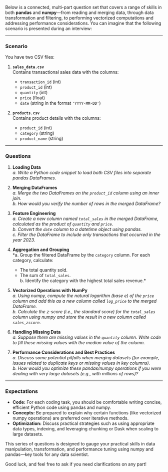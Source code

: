 Below is a connected, multi-part question set that covers a range of skills in both **pandas** and **numpy**—from reading and merging data, through data transformation and filtering, to performing vectorized computations and addressing performance considerations. You can imagine that the following scenario is presented during an interview:

---

### **Scenario**

You have two CSV files:

1. **`sales_data.csv`**  
   Contains transactional sales data with the columns:
   - `transaction_id` (int)
   - `product_id` (int)
   - `quantity` (int)
   - `price` (float)
   - `date` (string in the format `'YYYY-MM-DD'`)

2. **`products.csv`**  
   Contains product details with the columns:
   - `product_id` (int)
   - `category` (string)
   - `product_name` (string)

---

### **Questions**

1. **Loading Data**  
   *a. Write a Python code snippet to load both CSV files into separate pandas DataFrames.*

2. **Merging DataFrames**  
   *a. Merge the two DataFrames on the `product_id` column using an inner join.  
   b. How would you verify the number of rows in the merged DataFrame?*

3. **Feature Engineering**  
   *a. Create a new column named `total_sales` in the merged DataFrame, calculated as the product of `quantity` and `price`.  
   b. Convert the `date` column to a datetime object using pandas.  
   c. Filter the DataFrame to include only transactions that occurred in the year 2023.*

4. **Aggregation and Grouping**  
   *a. Group the filtered DataFrame by the `category` column. For each category, calculate:  
      - The total quantity sold.  
      - The sum of `total_sales`.  
   b. Identify the category with the highest total sales revenue.*

5. **Vectorized Operations with NumPy**  
   *a. Using numpy, compute the natural logarithm (base e) of the `price` column and add this as a new column called `log_price` to the merged DataFrame.  
   b. Calculate the z-score (i.e., the standard score) for the `total_sales` column using numpy and store the result in a new column called `sales_zscore`.*

6. **Handling Missing Data**  
   *a. Suppose there are missing values in the `quantity` column. Write code to fill these missing values with the median value of the column.*

7. **Performance Considerations and Best Practices**  
   *a. Discuss some potential pitfalls when merging datasets (for example, issues related to duplicate keys or missing values in key columns).  
   b. How would you optimize these pandas/numpy operations if you were dealing with very large datasets (e.g., with millions of rows)?*

---

### **Expectations**

- **Code:** For each coding task, you should be comfortable writing concise, efficient Python code using pandas and numpy.
- **Concepts:** Be prepared to explain why certain functions (like vectorized numpy operations) are preferred over iterative methods.
- **Optimization:** Discuss practical strategies such as using appropriate data types, indexing, and leveraging chunking or Dask when scaling to large datasets.

This series of questions is designed to gauge your practical skills in data manipulation, transformation, and performance tuning using numpy and pandas—key tools for any data scientist.

Good luck, and feel free to ask if you need clarifications on any part!
